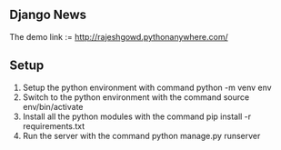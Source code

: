 
## Django News

The demo link := http://rajeshgowd.pythonanywhere.com/

## Setup

1. Setup the python environment with command python -m venv env
2. Switch to the python environment with the command source env/bin/activate
3. Install all the python modules with the command pip install -r requirements.txt
4. Run the server with the command python manage.py runserver
